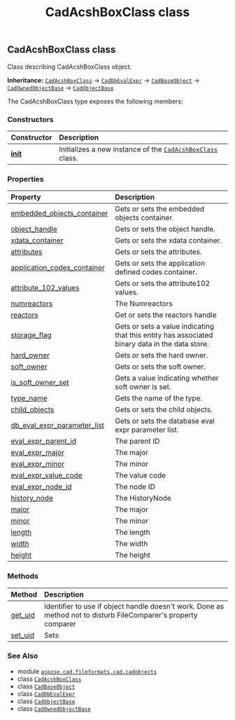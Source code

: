 ﻿---
title: CadAcshBoxClass class
second_title: Aspose.CAD for Python via .NET API References
description: 
type: docs
weight: 160
url: /python-net/aspose.cad.fileformats.cad.cadobjects/cadacshboxclass/
is_root: false
---

## CadAcshBoxClass class

Class describing CadAcshBoxClass object.



**Inheritance:** [`CadAcshBoxClass`](/cad/python-net/aspose.cad.fileformats.cad.cadobjects/cadacshboxclass) → 
[`CadDbEvalExpr`](/cad/python-net/aspose.cad.fileformats.cad.cadobjects/caddbevalexpr) → 
[`CadBaseObject`](/cad/python-net/aspose.cad.fileformats.cad.cadobjects/cadbaseobject) → 
[`CadOwnedObjectBase`](/cad/python-net/aspose.cad.fileformats.cad.cadobjects/cadownedobjectbase) → 
[`CadObjectBase`](/cad/python-net/aspose.cad.fileformats.cad.cadobjects/cadobjectbase)



The CadAcshBoxClass type exposes the following members:

### Constructors
| Constructor | Description |
| :- | :- |
| [__init__](/cad/python-net/aspose.cad.fileformats.cad.cadobjects/cadacshboxclass/__init__/#) | Initializes a new instance of the [`CadAcshBoxClass`](/cad/python-net/aspose.cad.fileformats.cad.cadobjects/cadacshboxclass) class. |


### Properties
| Property | Description |
| :- | :- |
| [embedded_objects_container](/cad/python-net/aspose.cad.fileformats.cad.cadobjects/cadacshboxclass/embedded_objects_container) | Gets or sets the embedded objects container. |
| [object_handle](/cad/python-net/aspose.cad.fileformats.cad.cadobjects/cadacshboxclass/object_handle) | Gets or sets the object handle. |
| [xdata_container](/cad/python-net/aspose.cad.fileformats.cad.cadobjects/cadacshboxclass/xdata_container) | Gets or sets the xdata container. |
| [attributes](/cad/python-net/aspose.cad.fileformats.cad.cadobjects/cadacshboxclass/attributes) | Gets or sets the attributes. |
| [application_codes_container](/cad/python-net/aspose.cad.fileformats.cad.cadobjects/cadacshboxclass/application_codes_container) | Gets or sets the application defined codes container. |
| [attribute_102_values](/cad/python-net/aspose.cad.fileformats.cad.cadobjects/cadacshboxclass/attribute_102_values) | Gets or sets the attribute102 values. |
| [numreactors](/cad/python-net/aspose.cad.fileformats.cad.cadobjects/cadacshboxclass/numreactors) | The Numreactors |
| [reactors](/cad/python-net/aspose.cad.fileformats.cad.cadobjects/cadacshboxclass/reactors) | Get or sets the reactors handle |
| [storage_flag](/cad/python-net/aspose.cad.fileformats.cad.cadobjects/cadacshboxclass/storage_flag) | Gets or sets a value indicating that this entity has associated binary data in the data store. |
| [hard_owner](/cad/python-net/aspose.cad.fileformats.cad.cadobjects/cadacshboxclass/hard_owner) | Gets or sets the hard owner. |
| [soft_owner](/cad/python-net/aspose.cad.fileformats.cad.cadobjects/cadacshboxclass/soft_owner) | Gets or sets the soft owner. |
| [is_soft_owner_set](/cad/python-net/aspose.cad.fileformats.cad.cadobjects/cadacshboxclass/is_soft_owner_set) | Gets a value indicating whether soft owner is set. |
| [type_name](/cad/python-net/aspose.cad.fileformats.cad.cadobjects/cadacshboxclass/type_name) | Gets the name of the type. |
| [child_objects](/cad/python-net/aspose.cad.fileformats.cad.cadobjects/cadacshboxclass/child_objects) | Gets or sets the child objects. |
| [db_eval_expr_parameter_list](/cad/python-net/aspose.cad.fileformats.cad.cadobjects/cadacshboxclass/db_eval_expr_parameter_list) | Gets or sets the database eval expr parameter list. |
| [eval_expr_parent_id](/cad/python-net/aspose.cad.fileformats.cad.cadobjects/cadacshboxclass/eval_expr_parent_id) | The parent ID |
| [eval_expr_major](/cad/python-net/aspose.cad.fileformats.cad.cadobjects/cadacshboxclass/eval_expr_major) | The major |
| [eval_expr_minor](/cad/python-net/aspose.cad.fileformats.cad.cadobjects/cadacshboxclass/eval_expr_minor) | The minor |
| [eval_expr_value_code](/cad/python-net/aspose.cad.fileformats.cad.cadobjects/cadacshboxclass/eval_expr_value_code) | The value code |
| [eval_expr_node_id](/cad/python-net/aspose.cad.fileformats.cad.cadobjects/cadacshboxclass/eval_expr_node_id) | The node ID |
| [history_node](/cad/python-net/aspose.cad.fileformats.cad.cadobjects/cadacshboxclass/history_node) | The HistoryNode |
| [major](/cad/python-net/aspose.cad.fileformats.cad.cadobjects/cadacshboxclass/major) | The major |
| [minor](/cad/python-net/aspose.cad.fileformats.cad.cadobjects/cadacshboxclass/minor) | The minor |
| [length](/cad/python-net/aspose.cad.fileformats.cad.cadobjects/cadacshboxclass/length) | The length |
| [width](/cad/python-net/aspose.cad.fileformats.cad.cadobjects/cadacshboxclass/width) | The width |
| [height](/cad/python-net/aspose.cad.fileformats.cad.cadobjects/cadacshboxclass/height) | The height |


### Methods
| Method | Description |
| :- | :- |
| [get_uid](/cad/python-net/aspose.cad.fileformats.cad.cadobjects/cadacshboxclass/get_uid/#) | Identifier to use if object handle doesn't work. Done as method not to disturb FileComparer's property comparer |
| [set_uid](/cad/python-net/aspose.cad.fileformats.cad.cadobjects/cadacshboxclass/set_uid/#str) | Sets |



### See Also
* module [`aspose.cad.fileformats.cad.cadobjects`](..)
* class [`CadAcshBoxClass`](/cad/python-net/aspose.cad.fileformats.cad.cadobjects/cadacshboxclass)
* class [`CadBaseObject`](/cad/python-net/aspose.cad.fileformats.cad.cadobjects/cadbaseobject)
* class [`CadDbEvalExpr`](/cad/python-net/aspose.cad.fileformats.cad.cadobjects/caddbevalexpr)
* class [`CadObjectBase`](/cad/python-net/aspose.cad.fileformats.cad.cadobjects/cadobjectbase)
* class [`CadOwnedObjectBase`](/cad/python-net/aspose.cad.fileformats.cad.cadobjects/cadownedobjectbase)
